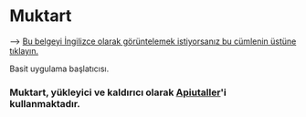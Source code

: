 # Muktart
--> [Bu belgeyi İngilizce olarak görüntelemek istiyorsanız bu cümlenin üstüne tıklayın.](https://github.com/MuKonqi/muktart/blob/main/README.md)

Basit uygulama başlatıcısı.

### Muktart, yükleyici ve kaldırıcı olarak [Apiutaller](https://github.com/MuKonqi/apiutaller)'i kullanmaktadır.